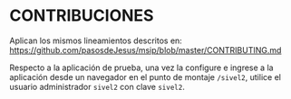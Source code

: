 # CONTRIBUCIONES

Aplican los mismos lineamientos descritos en:
<https://github.com/pasosdeJesus/msip/blob/master/CONTRIBUTING.md>

Respecto a la aplicación de prueba, una vez la configure e ingrese 
a la aplicación desde un navegador en el punto de montaje `/sivel2`,
utilice el usuario administrador `sivel2` con clave `sivel2`.


